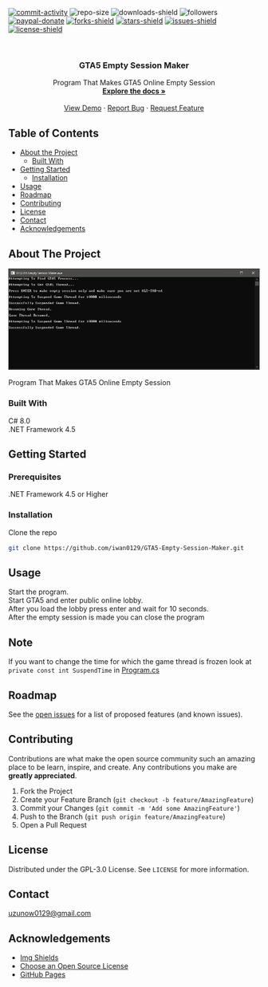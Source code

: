 [![commit-activity]][commit-url]
![repo-size]
![downloads-shield]
![followers]
[![paypal-donate]][paypal-url]
[![forks-shield]][forks-url]
[![stars-shield]][stars-url]
[![issues-shield]][issues-url]
[![license-shield]][license-url]


<!-- PROJECT LOGO -->
<br />
<p align="center">
  <!--
  <a href="https://github.com/iwan0129/GTA5-Empty-Session-Maker">
    <img src="images/logo.png" alt="Logo" width="80" height="80">
  </a>
  -->
  
  <h3 align="center">GTA5 Empty Session Maker</h3>

  <p align="center">
    Program That Makes GTA5 Online Empty Session
    <br />
    <a href="https://github.com/iwan0129/GTA5-Empty-Session-Maker"><strong>Explore the docs »</strong></a>
    <br />
    <br />
    <a href="https://github.com/iwan0129/GTA5-Empty-Session-Maker">View Demo</a>
    ·
    <a href="https://github.com/iwan0129/GTA5-Empty-Session-Maker/issues">Report Bug</a>
    ·
    <a href="https://github.com/iwan0129/GTA5-Empty-Session-Maker/issues">Request Feature</a>
  </p>
</p>


## Table of Contents

* [About the Project](#about-the-project)
  * [Built With](#built-with)
* [Getting Started](#getting-started)
  <!--* [Prerequisites](#prerequisites)-->
  * [Installation](#installation)
* [Usage](#usage)
* [Roadmap](#roadmap)
* [Contributing](#contributing)
* [License](#license)
* [Contact](#contact)
* [Acknowledgements](#acknowledgements)

## About The Project

![Screenshot]

Program That Makes GTA5 Online Empty Session

### Built With
C# 8.0<br>
.NET Framework 4.5

## Getting Started

### Prerequisites
.NET Framework 4.5 or Higher

### Installation

Clone the repo
```sh
git clone https://github.com/iwan0129/GTA5-Empty-Session-Maker.git
```

## Usage

Start the program.<br>
Start GTA5 and enter public online lobby.<br>
After you load the lobby press enter and wait for 10 seconds.<br>
After the empty session is made you can close the program<br>

## Note

If you want to change the time for which the game thread is frozen look at `private const int SuspendTime` in [Program.cs]

## Roadmap

See the [open issues](https://github.com/iwan0129/GTA5-Empty-Session-Maker/issues) for a list of proposed features (and known issues).

## Contributing

Contributions are what make the open source community such an amazing place to be learn, inspire, and create. Any contributions you make are **greatly appreciated**.

1. Fork the Project
2. Create your Feature Branch (`git checkout -b feature/AmazingFeature`)
3. Commit your Changes (`git commit -m 'Add some AmazingFeature'`)
4. Push to the Branch (`git push origin feature/AmazingFeature`)
5. Open a Pull Request

## License

Distributed under the GPL-3.0 License. See `LICENSE` for more information.

## Contact

uzunow0129@gmail.com

## Acknowledgements
* [Img Shields](https://shields.io)
* [Choose an Open Source License](https://choosealicense.com)
* [GitHub Pages](https://pages.github.com)


[contributors-shield]: https://img.shields.io/github/contributors/iwan0129/GTA5-Empty-Session-Maker.svg?style=for-the-badge
[contributors-url]: https://github.com/iwan0129/GTA5-Empty-Session-Maker/graphs/contributors
[forks-shield]: https://img.shields.io/github/forks/iwan0129/GTA5-Empty-Session-Maker.svg?style=for-the-badge
[forks-url]: https://github.com/iwan0129/GTA5-Empty-Session-Maker/network/members
[stars-shield]: https://img.shields.io/github/stars/iwan0129/GTA5-Empty-Session-Maker.svg?style=for-the-badge
[stars-url]: https://github.com/iwan0129/GTA5-Empty-Session-Maker/stargazers
[issues-shield]: https://img.shields.io/github/issues/iwan0129/GTA5-Empty-Session-Maker.svg?style=for-the-badge
[issues-url]: https://github.com/iwan0129/GTA5-Empty-Session-Maker/issues
[license-shield]: https://img.shields.io/github/license/iwan0129/GTA5-Empty-Session-Maker.svg?style=for-the-badge
[license-url]: https://github.com/iwan0129/GTA5-Empty-Session-Maker/blob/master/LICENSE
[product-screenshot]: images/screenshot.png
[repo-size]: https://img.shields.io/github/repo-size/iwan0129/GTA5-Empty-Session-Maker.svg?label=repository%20size&style=for-the-badge
[commit-activity]: https://img.shields.io/github/commit-activity/m/iwan0129/GTA5-Empty-Session-Maker.svg?style=for-the-badge
[commit-url]: https://github.com/iwan0129/GTA5-Empty-Session-Maker/commits/master
[followers]: https://img.shields.io/github/followers/iwan0129?style=for-the-badge
[paypal-url]: https://paypal.me/iwan0129?locale.x=en_US
[paypal-donate]: https://img.shields.io/badge/donate-PayPal-104098.svg?style=for-the-badge&logo=PayPal
[Program.cs]: https://github.com/iwan0129/GTA5-Empty-Session-Maker/blob/master/GTA5%20Empty%20Session%20Maker/Program.cs
[downloads-shield]: https://img.shields.io/github/downloads/iwan0129/GTA5-Empty-Session-Maker/total.svg?style=for-the-badge
[Screenshot]: Images/Screenshot.png

